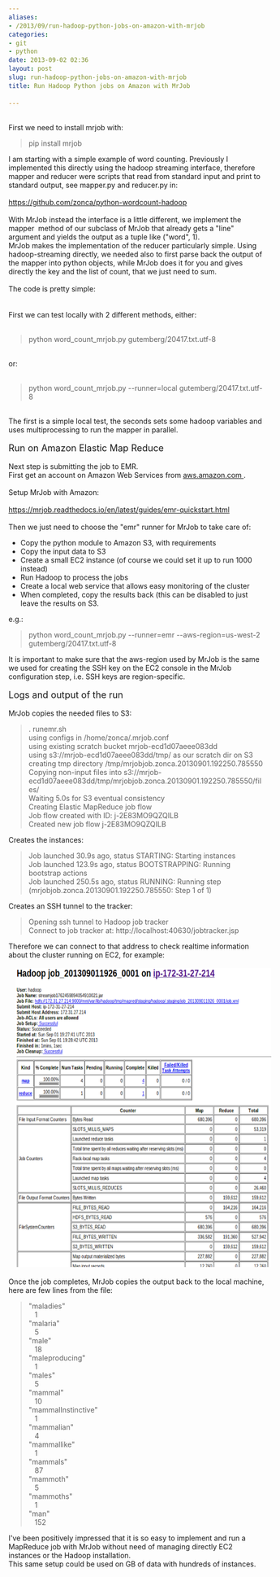 ```yaml
---
aliases:
- /2013/09/run-hadoop-python-jobs-on-amazon-with-mrjob
categories:
- git
- python
date: 2013-09-02 02:36
layout: post
slug: run-hadoop-python-jobs-on-amazon-with-mrjob
title: Run Hadoop Python jobs on Amazon with MrJob

---
```


<br/>
First we need to install mrjob with:
<br/>
<blockquote class="tr_bq">
 pip install mrjob
</blockquote>
I am starting with a simple example of word counting. Previously I implemented this directly using the hadoop streaming interface, therefore mapper and reducer were scripts that read from standard input and print to standard output, see mapper.py and reducer.py in:
<br/>
<br/>
<a href="https://github.com/zonca/python-wordcount-hadoop">
 https://github.com/zonca/python-wordcount-hadoop
</a>
<br/>
<br/>
With MrJob instead the interface is a little different, we implement the mapper  method of our subclass of MrJob that already gets a "line" argument and yields the output as a tuple like ("word", 1).
<br/>
<div>
 MrJob makes the implementation of the reducer particularly simple. Using hadoop-streaming directly, we needed also to first parse back the output of the mapper into python objects, while MrJob does it for you and gives directly the key and the list of count, that we just need to sum.
</div>
<div>
 <br/>
 <a name="more">
 </a>
</div>
<div>
 The code is pretty simple:
 <br/>
 <br/>
 <script src="http://gist-it.appspot.com/github/zonca/python-wordcount-hadoop/blob/master/mrjob/word_count_mrjob.py">
 </script>
 <div>
  <br/>
 </div>
 First we can test locally with 2 different methods, either:
 <br/>
 <br/>
 <blockquote class="tr_bq">
  python word_count_mrjob.py gutemberg/20417.txt.utf-8
 </blockquote>
 <br/>
 or:
 <br/>
 <br/>
 <blockquote class="tr_bq">
  python word_count_mrjob.py --runner=local gutemberg/20417.txt.utf-8
 </blockquote>
 <br/>
 The first is a simple local test, the seconds sets some hadoop variables and uses multiprocessing to run the mapper in parallel.
 <br/>
 <div>
  <br/>
 </div>
 <span style="font-size: large;">
  Run on Amazon Elastic Map Reduce
 </span>
 <br/>
 <br/>
</div>
<div>
 Next step is submitting the job to EMR.
 <br/>
 First get an account on Amazon Web Services from
 <a href="http://aws.amazon.com/">
  aws.amazon.com
 </a>
 .
 <br/>
 <br/>
 Setup MrJob with Amazon:
 <br/>
 <br/>
 <a href="https://mrjob.readthedocs.io/en/latest/guides/emr-quickstart.html">
https://mrjob.readthedocs.io/en/latest/guides/emr-quickstart.html
 </a>
 <br/>
 <br/>
 <div>
  Then we just need to choose the "emr" runner for MrJob to take care of:
 </div>
 <div>
  <ul>
   <li>
    Copy the python module to Amazon S3, with requirements
   </li>
   <li>
    Copy the input data to S3
   </li>
   <li>
    Create a small EC2 instance (of course we could set it up to run 1000 instead)
   </li>
   <li>
    Run Hadoop to process the jobs
   </li>
   <li>
    Create a local web service that allows easy monitoring of the cluster
   </li>
   <li>
    When completed, copy the results back (this can be disabled to just leave the results on S3.
   </li>
  </ul>
 </div>
 <div>
  e.g.:
 </div>
 <blockquote class="tr_bq">
  python word_count_mrjob.py --runner=emr --aws-region=us-west-2 gutemberg/20417.txt.utf-8
 </blockquote>
 <div>
  It is important to make sure that the aws-region used by MrJob is the same we used for creating the SSH key on the EC2 console in the MrJob configuration step, i.e. SSH keys are region-specific.
  <br/>
  <br/>
  <span style="font-size: large;">
   Logs and output of the run
  </span>
  <br/>
  <br/>
  MrJob copies the needed files to S3:
  <br/>
  <blockquote class="tr_bq">
   . runemr.sh
   <br/>
   using configs in /home/zonca/.mrjob.conf
   <br/>
   using existing scratch bucket mrjob-ecd1d07aeee083dd
   <br/>
   using s3://mrjob-ecd1d07aeee083dd/tmp/ as our scratch dir on S3
   <br/>
   creating tmp directory /tmp/mrjobjob.zonca.20130901.192250.785550
   <br/>
   Copying non-input files into s3://mrjob-ecd1d07aeee083dd/tmp/mrjobjob.zonca.20130901.192250.785550/files/
   <br/>
   Waiting 5.0s for S3 eventual consistency
   <br/>
   Creating Elastic MapReduce job flow
   <br/>
   Job flow created with ID: j-2E83MO9QZQILB
   <br/>
   Created new job flow j-2E83MO9QZQILB
  </blockquote>
  Creates the instances:
  <br/>
  <blockquote class="tr_bq">
   Job launched 30.9s ago, status STARTING: Starting instances
   <br/>
   Job launched 123.9s ago, status BOOTSTRAPPING: Running bootstrap actions
   <br/>
   Job launched 250.5s ago, status RUNNING: Running step (mrjobjob.zonca.20130901.192250.785550: Step 1 of 1)
  </blockquote>
  Creates an SSH tunnel to the tracker:
  <br/>
  <blockquote class="tr_bq">
   Opening ssh tunnel to Hadoop job tracker
   <br/>
   Connect to job tracker at: http://localhost:40630/jobtracker.jsp
  </blockquote>
 </div>
 Therefore we can connect to that address to check realtime information about the cluster running on EC2, for example:
 <br/>
 <br/>
 <div class="separator" style="clear: both; text-align: center;">
  <a href="run-hadoop-python-jobs-on-amazon-with-mrjob_s1600_awsjobdetails.png" imageanchor="1" style="margin-left: 1em; margin-right: 1em;">
   <img border="0" height="588" src="run-hadoop-python-jobs-on-amazon-with-mrjob_s640_awsjobdetails.png" width="640"/>
  </a>
 </div>
 <br/>
 Once the job completes, MrJob copies the output back to the local machine, here are few lines from the file:
 <br/>
 <blockquote class="tr_bq">
  "maladies"
  <span class="Apple-tab-span" style="white-space: pre;">
  </span>
  1
  <br/>
  "malaria"
  <span class="Apple-tab-span" style="white-space: pre;">
  </span>
  5
  <br/>
  "male"
  <span class="Apple-tab-span" style="white-space: pre;">
  </span>
  18
  <br/>
  "maleproducing"
  <span class="Apple-tab-span" style="white-space: pre;">
  </span>
  1
  <br/>
  "males"
  <span class="Apple-tab-span" style="white-space: pre;">
  </span>
  5
  <br/>
  "mammal"
  <span class="Apple-tab-span" style="white-space: pre;">
  </span>
  10
  <br/>
  "mammalInstinctive"
  <span class="Apple-tab-span" style="white-space: pre;">
  </span>
  1
  <br/>
  "mammalian"
  <span class="Apple-tab-span" style="white-space: pre;">
  </span>
  4
  <br/>
  "mammallike"
  <span class="Apple-tab-span" style="white-space: pre;">
  </span>
  1
  <br/>
  "mammals"
  <span class="Apple-tab-span" style="white-space: pre;">
  </span>
  87
  <br/>
  "mammoth"
  <span class="Apple-tab-span" style="white-space: pre;">
  </span>
  5
  <br/>
  "mammoths"
  <span class="Apple-tab-span" style="white-space: pre;">
  </span>
  1
  <br/>
  "man"
  <span class="Apple-tab-span" style="white-space: pre;">
  </span>
  152
 </blockquote>
 I've been positively impressed that it is so easy to implement and run a MapReduce job with MrJob without need of managing directly EC2 instances or the Hadoop installation.
 <br/>
 This same setup could be used on GB of data with hundreds of instances.
</div>
